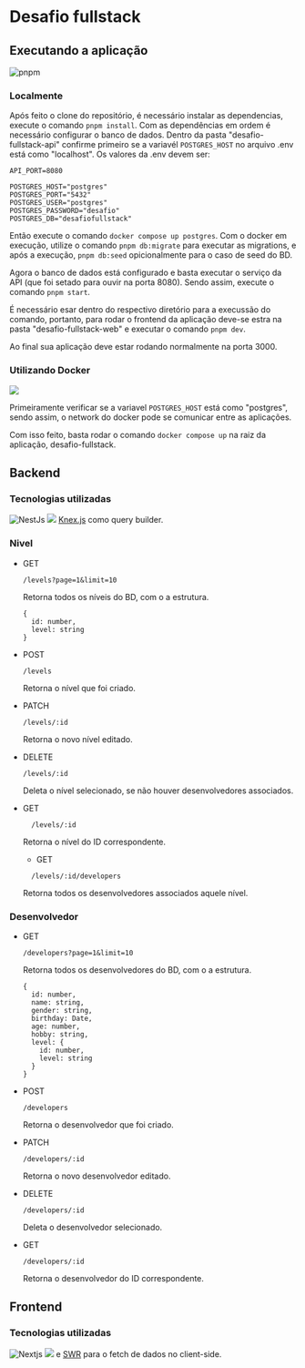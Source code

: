 # Desafio fullstack

## Executando a aplicação

![pnpm](https://img.shields.io/badge/pnpm-yellow?style=for-the-badge&logo=pnpm&logoColor=white)

### Localmente

Após feito o clone do repositório, é necessário instalar as dependencias, execute o comando `pnpm install`. Com as dependências em ordem é necessário configurar o banco de dados. Dentro da pasta "desafio-fullstack-api" confirme primeiro se a variavél `POSTGRES_HOST` no arquivo .env está como "localhost". Os valores da .env devem ser:

```
API_PORT=8080

POSTGRES_HOST="postgres"
POSTGRES_PORT="5432"
POSTGRES_USER="postgres"
POSTGRES_PASSWORD="desafio"
POSTGRES_DB="desafiofullstack"
```

Então execute o comando `docker compose up postgres`. Com o docker em execução, utilize o comando `pnpm db:migrate` para executar as migrations, e após a execução, `pnpm db:seed` opicionalmente para o caso de seed do BD.

Agora o banco de dados está configurado e basta executar o serviço da API (que foi setado para ouvir na porta 8080). Sendo assim, execute o comando `pnpm start`.

É necessário esar dentro do respectivo diretório para a execussão do comando, portanto, para rodar o frontend da aplicação deve-se estra na pasta "desafio-fullstack-web" e executar o comando `pnpm dev`.

Ao final sua aplicação deve estar rodando normalmente na porta 3000.

### Utilizando Docker

![](https://img.shields.io/badge/Docker-2CA5E0?style=for-the-badge&logo=docker&logoColor=white)

Primeiramente verificar se a variavel `POSTGRES_HOST` está como "postgres", sendo assim, o network do docker pode se comunicar entre as aplicações.

Com isso feito, basta rodar o comando `docker compose up` na raiz da aplicação, desafio-fullstack.

## Backend

### Tecnologias utilizadas

![NestJs](https://img.shields.io/badge/nestjs-E0234E?style=for-the-badge&logo=nestjs&logoColor=white) ![](https://img.shields.io/badge/PostgreSQL-316192?style=for-the-badge&logo=postgresql&logoColor=white) [Knex.js](https://knexjs.org/) como query builder.

### Nivel

- GET

  ```
  /levels?page=1&limit=10
  ```

  Retorna todos os níveis do BD, com o a estrutura.

  ```
  {
    id: number,
    level: string
  }
  ```

- POST
  ```
  /levels
  ```
  Retorna o nível que foi criado.

* PATCH

  ```
  /levels/:id
  ```

  Retorna o novo nível editado.

* DELETE
  ```
  /levels/:id
  ```
  Deleta o nível selecionado, se não houver desenvolvedores associados.
* GET
  ```
    /levels/:id
  ```
  Retorna o nível do ID correspondente.
  - GET
  ```
    /levels/:id/developers
  ```
  Retorna todos os desenvolvedores associados aquele nível.

### Desenvolvedor

- GET

  ```
  /developers?page=1&limit=10
  ```

  Retorna todos os desenvolvedores do BD, com o a estrutura.

  ```
  {
    id: number,
    name: string,
    gender: string,
    birthday: Date,
    age: number,
    hobby: string,
    level: {
      id: number,
      level: string
    }
  }
  ```

* POST

  ```
  /developers
  ```

  Retorna o desenvolvedor que foi criado.

* PATCH

  ```
  /developers/:id
  ```

  Retorna o novo desenvolvedor editado.

* DELETE

  ```
  /developers/:id
  ```

  Deleta o desenvolvedor selecionado.

* GET
  ```
  /developers/:id
  ```
  Retorna o desenvolvedor do ID correspondente.

## Frontend

### Tecnologias utilizadas

![Nextjs](https://img.shields.io/badge/next%20js-000000?style=for-the-badge&logo=nextdotjs&logoColor=white)
![](https://img.shields.io/badge/Sass-CC6699?style=for-the-badge&logo=sass&logoColor=white) e [SWR](https://swr.vercel.app/) para o fetch de dados no client-side.
